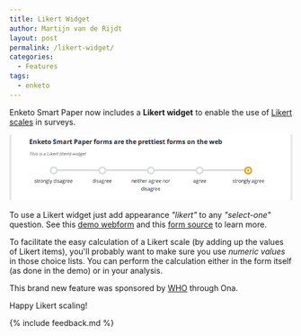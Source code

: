 ```yaml
---
title: Likert Widget
author: Martijn van de Rijdt
layout: post
permalink: /likert-widget/
categories:
  - Features
tags:
  - enketo
---
```


Enketo Smart Paper now includes a __Likert widget__ to enable the use of [Likert scales](http://en.wikipedia.org/wiki/Likert_scale) in surveys.

![Likert Widget](../files/2014/01/likert.png "Likert Widget")

To use a Likert widget just add appearance _"likert"_ to any _"select-one"_ question. See this [demo webform](https://enke.to/::likert) and this [form source](https://docs.google.com/spreadsheet/ccc?key=0Al3Mw5sknZoPdEpCZ2NtLVdXeC1UeGg2LTctRW9wX3c&usp=sharing) to learn more.

To facilitate the easy calculation of a Likert scale (by adding up the values of Likert items), you'll probably want to make sure you use _numeric values_ in those choice lists. You can perform the calculation either in the form itself (as done in the demo) or in your analysis.

This brand new feature was sponsored by [WHO](http://who.int) through Ona.  

Happy Likert scaling!

{% include feedback.md %}
